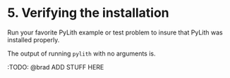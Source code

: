 # 5. Verifying the installation

Run your favorite PyLith example or test problem to insure that PyLith was installed properly.

The output of running `pylith` with no arguments is.

:TODO: @brad ADD STUFF HERE
